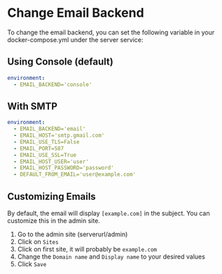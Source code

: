 # Change Email Backend

To change the email backend, you can set the following variable in your docker-compose.yml under the server service:

## Using Console (default)

```yaml
environment:
  - EMAIL_BACKEND='console'
```

## With SMTP

```yaml
environment:
  - EMAIL_BACKEND='email'
  - EMAIL_HOST='smtp.gmail.com'
  - EMAIL_USE_TLS=False
  - EMAIL_PORT=587
  - EMAIL_USE_SSL=True
  - EMAIL_HOST_USER='user'
  - EMAIL_HOST_PASSWORD='password'
  - DEFAULT_FROM_EMAIL='user@example.com'
```

## Customizing Emails

By default, the email will display `[example.com]` in the subject. You can customize this in the admin site.

1. Go to the admin site (serverurl/admin)
2. Click on `Sites`
3. Click on first site, it will probably be `example.com`
4. Change the `Domain name` and `Display name` to your desired values
5. Click `Save`
